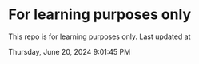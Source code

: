 # For learning purposes only
This repo is for learning purposes only.
Last updated at

Thursday, June 20, 2024 9:01:45 PM

